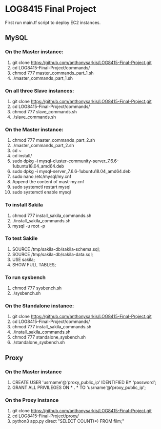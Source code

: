 # LOG8415 Final Project

First run main.tf script to deploy EC2 instances.

## MySQL

### On the Master instance:
1. git clone https://github.com/anthonysarkis/LOG8415-Final-Project.git
2. cd LOG8415-Final-Project/commands/
3. chmod 777 master_commands_part_1.sh
4. ./master_commands_part_1.sh

### On all three Slave instances:
1. git clone https://github.com/anthonysarkis/LOG8415-Final-Project.git
2. cd LOG8415-Final-Project/commands/
3. chmod 777 slave_commands.sh
4. ./slave_commands.sh

### On the Master instance:
1. chmod 777 master_commands_part_2.sh
2. ./master_commands_part_2.sh
3. cd ~
4. cd install/
5. sudo dpkg -i mysql-cluster-community-server_7.6.6-1ubuntu18.04_amd64.deb
6. sudo dpkg -i mysql-server_7.6.6-1ubuntu18.04_amd64.deb
7. sudo nano /etc/mysql/my.cnf
8. Append the content of mast-my.cnf
9. sudo systemctl restart mysql
10. sudo systemctl enable mysql

### To install Sakila
1. chmod 777 install_sakila_commands.sh
2. ./install_sakila_commands.sh
3. mysql -u root -p

### To test Sakile
1. SOURCE /tmp/sakila-db/sakila-schema.sql;
2. SOURCE /tmp/sakila-db/sakila-data.sql;
3. USE sakila;
4. SHOW FULL TABLES;

### To run sysbench
1. chmod 777 sysbench.sh
2. ./sysbench.sh

### On the Standalone instance:
1. git clone https://github.com/anthonysarkis/LOG8415-Final-Project.git
2. cd LOG8415-Final-Project/commands/
3. chmod 777 install_sakila_commands.sh
4. ./install_sakila_commands.sh
5. chmod 777 standalone_sysbench.sh
6. ./standalone_sysbench.sh

## Proxy

### On the Master instance
1. CREATE USER 'usrname'@'proxy_public_ip' IDENTIFIED BY 'password';
2. GRANT ALL PRIVILEGES ON * . * TO 'usrname'@'proxy_public_ip';

### On the Proxy instance
1. git clone https://github.com/anthonysarkis/LOG8415-Final-Project.git
2. cd LOG8415-Final-Project/proxy/
3. python3 app.py direct "SELECT COUNT(*) FROM film;"